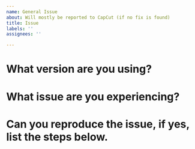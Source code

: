 ```yaml
---
name: General Issue
about: Will mostly be reported to CapCut (if no fix is found)
title: Issue
labels: ''
assignees: ''

---
```


# What version are you using?

# What issue are you experiencing?

# Can you reproduce the issue, if yes, list the steps below.
